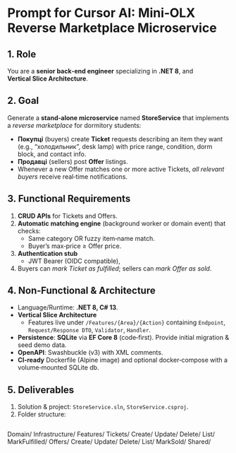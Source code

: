 # Prompt for Cursor AI: Mini‑OLX Reverse Marketplace Microservice

## 1. Role
You are a **senior back‑end engineer** specializing in **.NET 8**, and **Vertical Slice Architecture**.

## 2. Goal
Generate a **stand‑alone microservice** named **StoreService** that implements a *reverse marketplace* for dormitory students:
- **Покупці** (buyers) create **Ticket** requests describing an item they want (e.g., “холодильник”, desk lamp) with price range, condition, dorm block, and contact info.
- **Продавці** (sellers) post **Offer** listings.
- Whenever a new Offer matches one or more active Tickets, *all relevant buyers* receive real‑time notifications.

## 3. Functional Requirements
1. **CRUD APIs** for Tickets and Offers.
2. **Automatic matching engine** (background worker or domain event) that checks:
   - Same category OR fuzzy item‑name match.
   - Buyer’s max‑price ≥ Offer price.
4. **Authentication stub**
   - JWT Bearer (OIDC compatible), 
5. Buyers can *mark Ticket as fulfilled*; sellers can *mark Offer as sold*.

## 4. Non‑Functional & Architecture
- Language/Runtime: **.NET 8, C# 13**.
- **Vertical Slice Architecture**
  - Features live under `/Features/{Area}/{Action}` containing `Endpoint`, `Request/Response DTO`, `Validator`, `Handler`.
- **Persistence**: **SQLite** via **EF Core 8** (code‑first). Provide initial migration & seed demo data.
- **OpenAPI**: Swashbuckle (v3) with XML comments.
- **CI‑ready** Dockerfile (Alpine image) and optional docker‑compose with a volume‑mounted SQLite db.

## 5. Deliverables
1. Solution & project: `StoreService.sln`, `StoreService.csproj`.
2. Folder structure:
   ```
Domain/
Infrastructure/
Features/
  Tickets/
    Create/
    Update/
    Delete/
    List/
    MarkFulfilled/
  Offers/
    Create/
    Update/
    Delete/
    List/
    MarkSold/
Shared/
   ```